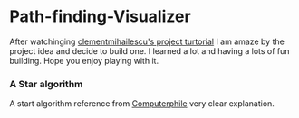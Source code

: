 # Path-finding-Visualizer

After watchinging [clementmihailescu's project turtorial](https://github.com/clementmihailescu/Pathfinding-Visualizer) I am amaze by the project idea and decide to build one. I learned a lot and having a lots of fun building. Hope you enjoy playing with it.


### A Star algorithm 
A start algorithm reference from [Computerphile](https://youtu.be/ySN5Wnu88nE) very clear explanation.
